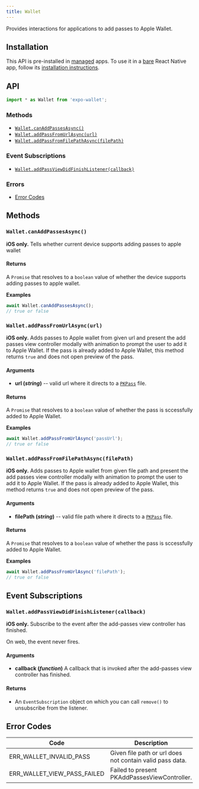 ```yaml
---
title: Wallet
---
```


Provides interactions for applications to add passes to Apple Wallet.

## Installation

This API is pre-installed in [managed](../../introduction/managed-vs-bare/#managed-workflow) apps. To use it in a [bare](../../introduction/managed-vs-bare/#bare-workflow) React Native app, follow its [installation instructions](https://github.com/expo/expo/tree/master/packages/expo-wallet).

## API

```js
import * as Wallet from 'expo-wallet';
```

### Methods

- [`Wallet.canAddPassesAsync()`](#walletcanaddpassesasync)
- [`Wallet.addPassFromUrlAsync(url)`](#walletaddpassfromurlasyncurl)
- [`Wallet.addPassFromFilePathAsync(filePath)`](#walletaddpassfromfilepathasyncfilepath)

### Event Subscriptions

- [`Wallet.addPassViewDidFinishListener(callback)`](#walletaddpassviewdidfinishlistenercallback)

### Errors

- [Error Codes](#error-codes)

## Methods

### `Wallet.canAddPassesAsync()`

**iOS only.** Tells whether current device supports adding passes to apple wallet

#### Returns

A `Promise` that resolves to a `boolean` value of whether the device supports adding passes to apple wallet.

**Examples**

```js
await Wallet.canAddPassesAsync();
// true or false
```

### `Wallet.addPassFromUrlAsync(url)`

**iOS only.** Adds passes to Apple wallet from given url and present the add passes view controller modally with animation to prompt the user to add it to Apple Wallet. If the pass is already added to Apple Wallet, this method returns `true` and does not open preview of the pass.

#### Arguments

- **url (_string_)** -- valid url where it directs to a [`PKPass`](https://developer.apple.com/documentation/passkit/pkpass?language=objc) file.

#### Returns

A `Promise` that resolves to a `boolean` value of whether the pass is sccessfully added to Apple Wallet.

**Examples**

```js
await Wallet.addPassFromUrlAsync('passUrl');
// true or false
```

### `Wallet.addPassFromFilePathAsync(filePath)`

**iOS only.** Adds passes to Apple wallet from given file path and present the add passes view controller modally with animation to prompt the user to add it to Apple Wallet. If the pass is already added to Apple Wallet, this method returns `true` and does not open preview of the pass.

#### Arguments

- **filePath (_string_)** -- valid file path where it directs to a [`PKPass`](https://developer.apple.com/documentation/passkit/pkpass?language=objc) file.

#### Returns

A `Promise` that resolves to a `boolean` value of whether the pass is sccessfully added to Apple Wallet.

**Examples**

```js
await Wallet.addPassFromUrlAsync('filePath');
// true or false
```

## Event Subscriptions

### `Wallet.addPassViewDidFinishListener(callback)`

**iOS only.** Subscribe to the event after the add-passes view controller has finished.

On web, the event never fires.

#### Arguments

- **callback (_function_)** A callback that is invoked after the add-passes view controller has finished.

#### Returns

- An `EventSubscription` object on which you can call `remove()` to unsubscribe from the listener.

## Error Codes

| Code                    | Description                                              |
| ----------------------- | -------------------------------------------------------- |
| ERR_WALLET_INVALID_PASS | Given file path or url does not contain valid pass data. |
| ERR_WALLET_VIEW_PASS_FAILED | Failed to present PKAddPassesViewController. |
